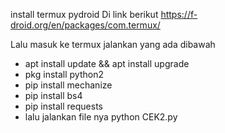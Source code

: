 install termux pydroid 
Di link berikut
https://f-droid.org/en/packages/com.termux/

Lalu masuk ke termux jalankan yang ada dibawah
- apt install update && apt install upgrade
- pkg install python2
- pip install mechanize
- pip install bs4
- pip install requests
- lalu jalankan file nya python CEK2.py
